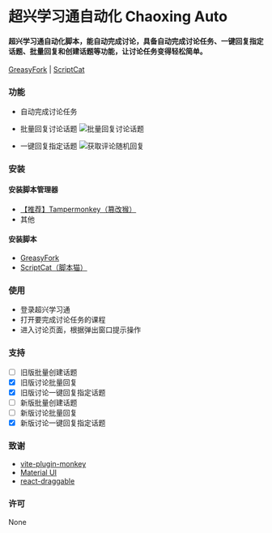 # 超兴学习通自动化 Chaoxing Auto

#### 超兴学习通自动化脚本，能自动完成讨论，具备自动完成讨论任务、一键回复指定话题、批量回复和创建话题等功能，让讨论任务变得轻松简单。

[GreasyFork](https://greasyfork.org/scripts/489933) | [ScriptCat](https://scriptcat.org/script-show-page/1618)

### 功能

- 自动完成讨论任务

- 批量回复讨论话题
  ![批量回复讨论话题](https://scriptcat.org/api/v2/resource/image/U3GThpuNb5jECeqi)

- 一键回复指定话题
  ![获取评论随机回复](https://scriptcat.org/api/v2/resource/image/aQmto6GnznKLi2DA)

### 安装

#### 安装脚本管理器

- [【推荐】Tampermonkey（篡改猴）](https://www.tampermonkey.net/)
- 其他

#### 安装脚本

- [GreasyFork](https://greasyfork.org/scripts/489933)
- [ScriptCat（脚本猫）](https://scriptcat.org/script-show-page/1618)

### 使用

- 登录超兴学习通
- 打开要完成讨论任务的课程
- 进入讨论页面，根据弹出窗口提示操作

### 支持

- [ ] 旧版批量创建话题
- [x] 旧版讨论批量回复
- [x] 旧版讨论一键回复指定话题
- [ ] 新版批量创建话题
- [ ] 新版讨论批量回复
- [x] 新版讨论一键回复指定话题

### 致谢

- [vite-plugin-monkey](https://github.com/lisonge/vite-plugin-monkey)
- [Material UI](https://mui.com/material-ui/)
- [react-draggable](https://github.com/react-grid-layout/react-draggable)

### 许可

None
